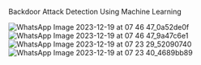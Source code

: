 Backdoor Attack Detection Using Machine Learning

![WhatsApp Image 2023-12-19 at 07 46 47_0a52de0f](https://github.com/Barundeepsingh/Backdoor_Attacks/assets/55283855/7a3f28b2-708a-468c-92dd-b2a4937e4603)
![WhatsApp Image 2023-12-19 at 07 46 47_9a47c6e1](https://github.com/Barundeepsingh/Backdoor_Attacks/assets/55283855/a2c75cea-595f-4146-bd16-9c5846968e37)
![WhatsApp Image 2023-12-19 at 07 23 29_52090740](https://github.com/Barundeepsingh/Backdoor_Attacks/assets/55283855/b111c332-f54b-4562-bcb8-2ceedf5b6234)
![WhatsApp Image 2023-12-19 at 07 23 40_4689bb89](https://github.com/Barundeepsingh/Backdoor_Attacks/assets/55283855/ac84c6ea-e555-49cf-8c5f-fcecd914372a)
